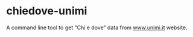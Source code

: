 chiedove-unimi
==============

A command line tool to get "Chi e dove" data from www.unimi.it website.
